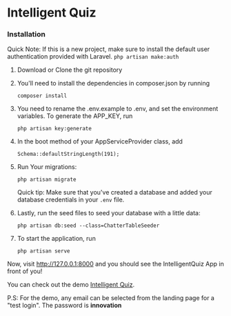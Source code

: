 
# Intelligent Quiz

### Installation

Quick Note: If this is a new project, make sure to install the default user authentication provided with Laravel. `php artisan make:auth`

1.  Download or Clone the git repository


2.  You'll need to install the dependencies in composer.json by running

    ```
    composer install
    ```

3. You need to rename the .env.example to .env, and set the environment variables. To generate the APP_KEY, run 

    ```
    php artisan key:generate
    ```

4. In the boot method of your AppServiceProvider class, add

    ```
    Schema::defaultStringLength(191);
    ```

5. Run Your migrations:

    ```
    php artisan migrate
    ```

    Quick tip: Make sure that you've created a database and added your database credentials in your `.env` file.

6. Lastly, run the seed files to seed your database with a little data:

    ```
    php artisan db:seed --class=ChatterTableSeeder
    ```

7. To start the application, run

    ```
    php artisan serve
    ```

Now, visit http://127.0.0.1:8000 and you should see the IntelligentQuiz App in front of you!

You can check out the demo
[Intelligent Quiz](http://intelligentquiz.herokuapp.com).

P.S: For the demo, any email can be selected from the landing page for a "test login". The password is **innovation**
